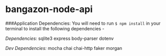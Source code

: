# bangazon-node-api

###Application Dependencies:
You will need to run `$ npm install` in your terminal to install the following dependencies -

*Dependencies:*
  sqlite3
  express
  body-parser
  dotenv

*Dev Dependencies:*
  mocha
  chai
  chai-http
  faker
  morgan